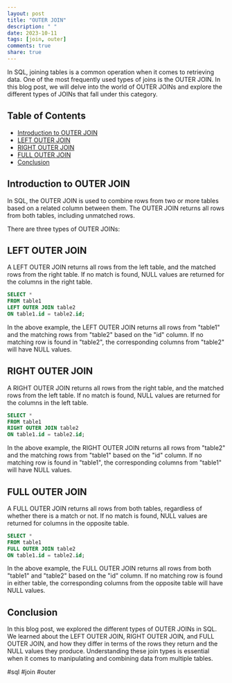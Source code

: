 ```yaml
---
layout: post
title: "OUTER JOIN"
description: " "
date: 2023-10-11
tags: [join, outer]
comments: true
share: true
---
```


In SQL, joining tables is a common operation when it comes to retrieving data. One of the most frequently used types of joins is the OUTER JOIN. In this blog post, we will delve into the world of OUTER JOINs and explore the different types of JOINs that fall under this category.

## Table of Contents
- [Introduction to OUTER JOIN](#introduction-to-outer-join)
- [LEFT OUTER JOIN](#left-outer-join)
- [RIGHT OUTER JOIN](#right-outer-join)
- [FULL OUTER JOIN](#full-outer-join)
- [Conclusion](#conclusion)

<a name="introduction-to-outer-join"></a>
## Introduction to OUTER JOIN

In SQL, the OUTER JOIN is used to combine rows from two or more tables based on a related column between them. The OUTER JOIN returns all rows from both tables, including unmatched rows.

There are three types of OUTER JOINs:

<a name="left-outer-join"></a>
## LEFT OUTER JOIN

A LEFT OUTER JOIN returns all rows from the left table, and the matched rows from the right table. If no match is found, NULL values are returned for the columns in the right table.

```sql
SELECT *
FROM table1
LEFT OUTER JOIN table2
ON table1.id = table2.id;
```

In the above example, the LEFT OUTER JOIN returns all rows from "table1" and the matching rows from "table2" based on the "id" column. If no matching row is found in "table2", the corresponding columns from "table2" will have NULL values.

<a name="right-outer-join"></a>
## RIGHT OUTER JOIN

A RIGHT OUTER JOIN returns all rows from the right table, and the matched rows from the left table. If no match is found, NULL values are returned for the columns in the left table.

```sql
SELECT *
FROM table1
RIGHT OUTER JOIN table2
ON table1.id = table2.id;
```

In the above example, the RIGHT OUTER JOIN returns all rows from "table2" and the matching rows from "table1" based on the "id" column. If no matching row is found in "table1", the corresponding columns from "table1" will have NULL values.

<a name="full-outer-join"></a>
## FULL OUTER JOIN

A FULL OUTER JOIN returns all rows from both tables, regardless of whether there is a match or not. If no match is found, NULL values are returned for columns in the opposite table.

```sql
SELECT *
FROM table1
FULL OUTER JOIN table2
ON table1.id = table2.id;
```

In the above example, the FULL OUTER JOIN returns all rows from both "table1" and "table2" based on the "id" column. If no matching row is found in either table, the corresponding columns from the opposite table will have NULL values.

<a name="conclusion"></a>
## Conclusion

In this blog post, we explored the different types of OUTER JOINs in SQL. We learned about the LEFT OUTER JOIN, RIGHT OUTER JOIN, and FULL OUTER JOIN, and how they differ in terms of the rows they return and the NULL values they produce. Understanding these join types is essential when it comes to manipulating and combining data from multiple tables.

#sql #join #outer